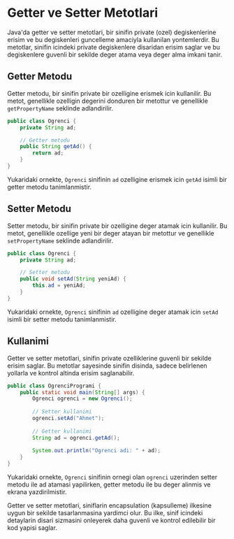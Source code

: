 # Getter ve Setter Metotlari

Java'da getter ve setter metotlari, bir sinifin private (ozel) degiskenlerine erisim ve bu degiskenleri guncelleme amaciyla kullanilan yontemlerdir. Bu metotlar, sinifin icindeki private degiskenlere disaridan erisim saglar ve bu degiskenlere guvenli bir sekilde deger atama veya deger alma imkani tanir.

## Getter Metodu

Getter metodu, bir sinifin private bir ozelligine erismek icin kullanilir. Bu metot, genellikle ozelligin degerini donduren bir metottur ve genellikle `getPropertyName` seklinde adlandirilir.

```java
public class Ogrenci {
    private String ad;

    // Getter metodu
    public String getAd() {
        return ad;
    }
}
```

Yukaridaki ornekte, `Ogrenci` sinifinin `ad` ozelligine erismek icin `getAd` isimli bir getter metodu tanimlanmistir.

## Setter Metodu

Setter metodu, bir sinifin private bir ozelligine deger atamak icin kullanilir. Bu metot, genellikle ozellige yeni bir deger atayan bir metottur ve genellikle `setPropertyName` seklinde adlandirilir.

```java
public class Ogrenci {
    private String ad;

    // Setter metodu
    public void setAd(String yeniAd) {
        this.ad = yeniAd;
    }
}
```

Yukaridaki ornekte, `Ogrenci` sinifinin `ad` ozelligine deger atamak icin `setAd` isimli bir setter metodu tanimlanmistir.

## Kullanimi

Getter ve setter metotlari, sinifin private ozelliklerine guvenli bir sekilde erisim saglar. Bu metotlar sayesinde sinifin disinda, sadece belirlenen yollarla ve kontrol altinda erisim saglanabilir.

```java
public class OgrenciProgrami {
    public static void main(String[] args) {
        Ogrenci ogrenci = new Ogrenci();
        
        // Setter kullanimi
        ogrenci.setAd("Ahmet");
        
        // Getter kullanimi
        String ad = ogrenci.getAd();
        
        System.out.println("Ogrenci adi: " + ad);
    }
}
```

Yukaridaki ornekte, `Ogrenci` sinifinin ornegi olan `ogrenci` uzerinden setter metodu ile ad atamasi yapilirken, getter metodu ile bu deger alinmis ve ekrana yazdirilmistir.

Getter ve setter metotlari, siniflarin encapsulation (kapsulleme) ilkesine uygun bir sekilde tasarlanmasina yardimci olur. Bu ilke, sinif icindeki detaylarin disari sizmasini onleyerek daha guvenli ve kontrol edilebilir bir kod yapisi saglar.